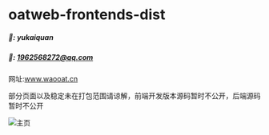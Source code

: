 # oatweb-frontends-dist

##### 🙈: yukaiquan

##### 📧: 1962568272@qq.com

网址:www.waooat.cn

部分页面以及稳定未在打包范围请谅解，前端开发版本源码暂时不公开，后端源码暂时不公开

![主页](http://cdn.waooat.cn/img/newhome.png)



